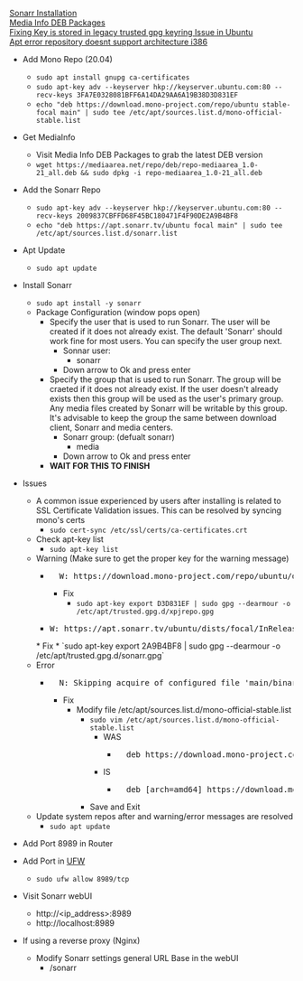 [Sonarr Installation](https://wiki.servarr.com/sonarr/installation)<br />
[Media Info DEB Packages](https://mediaarea.net/repo/deb/)<br />
[Fixing Key is stored in legacy trusted gpg keyring Issue in Ubuntu](https://itsfoss.com/key-is-stored-in-legacy-trusted-gpg/)<br />
[Apt error repository doesnt support architecture i386](https://askubuntu.com/questions/1345751/apt-error-repository-doesnt-support-architecture-i386)<br />

* Add Mono Repo (20.04)
  * `sudo apt install gnupg ca-certificates`
  * `sudo apt-key adv --keyserver hkp://keyserver.ubuntu.com:80 --recv-keys 3FA7E0328081BFF6A14DA29AA6A19B38D3D831EF`
  * `echo "deb https://download.mono-project.com/repo/ubuntu stable-focal main" | sudo tee /etc/apt/sources.list.d/mono-official-stable.list`
* Get MediaInfo
  * Visit Media Info DEB Packages to grab the latest DEB version
  * `wget https://mediaarea.net/repo/deb/repo-mediaarea_1.0-21_all.deb && sudo dpkg -i repo-mediaarea_1.0-21_all.deb`
* Add the Sonarr Repo
  * `sudo apt-key adv --keyserver hkp://keyserver.ubuntu.com:80 --recv-keys 2009837CBFFD68F45BC180471F4F90DE2A9B4BF8`
  * `echo "deb https://apt.sonarr.tv/ubuntu focal main" | sudo tee /etc/apt/sources.list.d/sonarr.list`
* Apt Update
  * `sudo apt update`
* Install Sonarr
  * `sudo apt install -y sonarr`
  * Package Configuration (window pops open)
    * Specify the user that is used to run Sonarr. The user will be created if it does not already exist. The default 'Sonarr' should work fine for most users. You can specify the user group next.
      * Sonnar user:
        * sonarr
      * Down arrow to Ok and press enter
    * Specify the group that is used to run Sonarr. The group will be craeted if it does not already exist. If the user doesn't already exists then this group will be used as the user's primary group. Any media files created by Sonarr will be writable by this group. It's advisable to keep the group the same between download client, Sonarr and media centers.
      * Sonarr group: (defualt sonarr)
        * media
      * Down arrow to Ok and press enter
    * **WAIT FOR THIS TO FINISH**

* Issues
  * A common issue experienced by users after installing is related to SSL Certificate Validation issues. This can be resolved by syncing mono's certs
    * `sudo cert-sync /etc/ssl/certs/ca-certificates.crt`
  * Check apt-key list
    * `sudo apt-key list`
  * Warning (Make sure to get the proper key for the warning message)
    * <pre>
        W: https://download.mono-project.com/repo/ubuntu/dists/stable-focal/InRelease: Key is stored in legacy trusted.gpg keyring (/etc/apt/trusted.gpg), see the DEPRECATION section in apt-key(8) for details.
      </pre>
      * Fix
        * `sudo apt-key export D3D831EF | sudo gpg --dearmour -o /etc/apt/trusted.gpg.d/xpjrepo.gpg`
    * <pre>
      W: https://apt.sonarr.tv/ubuntu/dists/focal/InRelease: Key is stored in legacy trusted.gpg keyring (/etc/apt/trusted.gpg), see the DEPRECATION section in apt-key(8) for details.
    </pre>
      * Fix
        * `sudo apt-key export 2A9B4BF8 | sudo gpg --dearmour -o /etc/apt/trusted.gpg.d/sonarr.gpg`
  * Error
    * <pre>
        N: Skipping acquire of configured file 'main/binary-i386/Packages' as repository 'https://download.mono-project.com/repo/ubuntu stable-focal InRelease' doesn't support architecture 'i386'
      </pre>
      * Fix
        * Modify file /etc/apt/sources.list.d/mono-official-stable.list
          * `sudo vim /etc/apt/sources.list.d/mono-official-stable.list`
            * WAS
              * <pre>
                  deb https://download.mono-project.com/repo/ubuntu stable-focal main
                </pre>
            * IS
              * <pre>
                  deb [arch=amd64] https://download.mono-project.com/repo/ubuntu stable-focal main
                </pre>
          * Save and Exit
  * Update system repos after and warning/error messages are resolved
    * `sudo apt update`

* Add Port 8989 in Router
* Add Port in [UFW](https://github.com/Cuates/ubuntuinstall/tree/main/system/ufw)
  * `sudo ufw allow 8989/tcp`
* Visit Sonarr webUI
  * http://<ip_address>:8989
  * http://localhost:8989
* If using a reverse proxy (Nginx)
  * Modify Sonarr settings general URL Base in the webUI
    * /sonarr
